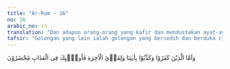 ```yaml
---
title: "Ar-Rum - 16"
no: 16
arabic_no: ١٦
translation: "Dan adapun orang-orang yang kafir dan mendustakan ayat-ayat Kami serta (mendustakan) pertemuan hari akhirat, maka mereka tetap berada di dalam azab (neraka). "
tafsir: "Golongan yang lain ialah golongan yang bersedih dan berduka cita. Mereka adalah orang-orang yang mengingkari Allah dan mendustakan bukti-bukti kebenaran ada-Nya. Mereka tidak percaya dengan hari kebangkitan, perhitungan, dan pembalasan. Oleh karena itu, mereka tidak mempersiapkan sesuatu untuk hari itu. Maka bagi mereka neraka Jahanam.\n\nPada hari itu, mereka ingin lari dari azab neraka, tetapi sayang mereka tak dapat menghindar dan melarikan diri. Setiap mereka hendak keluar, mereka didorong dan digiring masuk ke dalamnya dengan kekuatan yang luar biasa yang tidak dapat mereka lawan."
---
```


وَاَمَّا الَّذِيْنَ كَفَرُوْا وَكَذَّبُوْا بِاٰيٰتِنَا وَلِقَاۤئِ الْاٰخِرَةِ فَاُولٰۤىِٕكَ فِى الْعَذَابِ مُحْضَرُوْنَ
